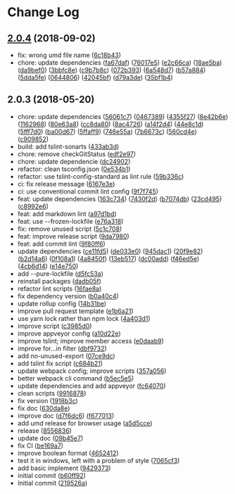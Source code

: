 # Change Log

## [2.0.4](https://github.com/plantain-00/js-excel-template/compare/v2.0.3...v2.0.4) (2018-09-02)
  
* fix: wrong umd file name ([6c18b43](https://github.com/plantain-00/js-excel-template/commit/6c18b4341e83cc99945cf035a1676dce3105c949))
* chore: update dependencies ([fa67daf](https://github.com/plantain-00/js-excel-template/commit/fa67daf1313c94826c1c348d4f60d5c8db18ffdf)) ([76017e5](https://github.com/plantain-00/js-excel-template/commit/76017e5ec95bd2fc590f4d6153d9230357d33fa0)) ([e2c66ca](https://github.com/plantain-00/js-excel-template/commit/e2c66ca3b9e68a9362eb89a665dfb4f2815a48ee)) ([18ae5ba](https://github.com/plantain-00/js-excel-template/commit/18ae5ba89cbf5334f35484097f61b698baf4fa3b)) ([da9bef0](https://github.com/plantain-00/js-excel-template/commit/da9bef083b63ac0276171db0d720620ec62c660a)) ([3bbfc8e](https://github.com/plantain-00/js-excel-template/commit/3bbfc8ed919ed7498652bbb80fb4e6630a48a54c)) ([c9b7b8c](https://github.com/plantain-00/js-excel-template/commit/c9b7b8cd92fb42af136625bc1043599d99fc4b2e)) ([072b393](https://github.com/plantain-00/js-excel-template/commit/072b393e4598661505113535fd660b7e51b0be79)) ([6a548d7](https://github.com/plantain-00/js-excel-template/commit/6a548d7dcda53e0cd0e2d0bd88dd4472250a60b7)) ([b57a884](https://github.com/plantain-00/js-excel-template/commit/b57a884d53623e77079e627ccec66e8c84f71afe)) ([5dda5fe](https://github.com/plantain-00/js-excel-template/commit/5dda5feda449fdcc78a2a00e4ae175dc091b5abe)) ([0644806](https://github.com/plantain-00/js-excel-template/commit/064480665107d16d9d89d4570925dd77248f8c50)) ([42045bf](https://github.com/plantain-00/js-excel-template/commit/42045bf41f75205e3adfa61d0eaab473d6cf4813)) ([d79a3de](https://github.com/plantain-00/js-excel-template/commit/d79a3de87935b219a7874a628417385bd9656efc)) ([35bf1b4](https://github.com/plantain-00/js-excel-template/commit/35bf1b4490b47db9dc0e95a81985fc8d3a600b9d))

## 2.0.3 (2018-05-20)
  
* chore: update dependencies ([56061c7](https://github.com/plantain-00/js-excel-template/commit/56061c760ec17f76ec4223001a69017113d82d9a)) ([0467389](https://github.com/plantain-00/js-excel-template/commit/0467389407a93463eb27dfd617eb195f5fece168)) ([4355f27](https://github.com/plantain-00/js-excel-template/commit/4355f27aa418b7fab551b22ce4465e2abf60517a)) ([8e42b6e](https://github.com/plantain-00/js-excel-template/commit/8e42b6ee45745db56f25f4327653951203283734)) ([1162968](https://github.com/plantain-00/js-excel-template/commit/1162968afd689e402755f61d21168b4cdbfddab4)) ([80e63a8](https://github.com/plantain-00/js-excel-template/commit/80e63a82fad63dc7d074409bf72b1904c9fc5a5e)) ([cc8da80](https://github.com/plantain-00/js-excel-template/commit/cc8da802f1d5db879ff324abb70ae9e5b4684292)) ([8ac4726](https://github.com/plantain-00/js-excel-template/commit/8ac4726f43043062ba7c75575c44324f660fcd80)) ([a14f2d4](https://github.com/plantain-00/js-excel-template/commit/a14f2d40d6714db9d1a55108704d678a275672e2)) ([44e8c1d](https://github.com/plantain-00/js-excel-template/commit/44e8c1daf30d75948d2751146970475993516e24)) ([5fff7d0](https://github.com/plantain-00/js-excel-template/commit/5fff7d0cfd3b7ac4939475e45285fe5a0d11bcd3)) ([ba00d67](https://github.com/plantain-00/js-excel-template/commit/ba00d67cddd17f6124c7b3ee1f342ee486012f93)) ([5ffaff9](https://github.com/plantain-00/js-excel-template/commit/5ffaff9ab7dc1645912d0daa54ccc1c3ea15e235)) ([746e55a](https://github.com/plantain-00/js-excel-template/commit/746e55af025975775e3cc13668cdb8ef2e162292)) ([7b6673c](https://github.com/plantain-00/js-excel-template/commit/7b6673c20e906ef6159f79fe5d71f9d1bc0f9e16)) ([560cd4e](https://github.com/plantain-00/js-excel-template/commit/560cd4e7d12c76d0e68945321abd9e8d9da7465d)) ([c909852](https://github.com/plantain-00/js-excel-template/commit/c90985224c194dc67fbefd4551ee1399eff1a627))
* build: add tslint-sonarts ([433ab3d](https://github.com/plantain-00/js-excel-template/commit/433ab3df7cf90cd7301d6235677e7fe5a01b6537))
* chore: remove checkGitStatus ([edf2e97](https://github.com/plantain-00/js-excel-template/commit/edf2e97b1c123e73768e71eba751f46c17bfac7c))
* chore: update dependencie ([dc24902](https://github.com/plantain-00/js-excel-template/commit/dc24902d50484f5f1b73b5c5694aeab345dcaa42))
* refactor: clean tsconfig.json ([0e534b1](https://github.com/plantain-00/js-excel-template/commit/0e534b1a99546bbf05850e84e79aa32e270a1f1f))
* refactor: use tslint-config-standard as lint rule ([59b336c](https://github.com/plantain-00/js-excel-template/commit/59b336cdfef025d1c9083c34e952aaed3878beec))
* ci: fix release message ([6167e3e](https://github.com/plantain-00/js-excel-template/commit/6167e3e294aff5e15db527a2c8fbcf6fcf2eac8c))
* ci: use conventional commit lint config ([9f7f745](https://github.com/plantain-00/js-excel-template/commit/9f7f745caff815f1eff16eb6e244270533bcdfff))
* feat: update dependencies ([163c734](https://github.com/plantain-00/js-excel-template/commit/163c7348b8ee07cc2ae7f7a99f275c44a273546a)) ([7430f2d](https://github.com/plantain-00/js-excel-template/commit/7430f2decc7f81c2a753838667a6f0a2e8fa091f)) ([b7074db](https://github.com/plantain-00/js-excel-template/commit/b7074dba8fe72c99eaae51272013dd0356a8bff8)) ([23cd495](https://github.com/plantain-00/js-excel-template/commit/23cd495032f39241efb35482a3a047d4da7f0e91)) ([c8992e6](https://github.com/plantain-00/js-excel-template/commit/c8992e6b2a5df60e18f67aa4a73f45079ad8e924))
* feat: add markdown lint ([a97d1bd](https://github.com/plantain-00/js-excel-template/commit/a97d1bd988dae8142f1ff36a378760d4bb34b86b))
* feat: use --frozen-lockfile ([e76a318](https://github.com/plantain-00/js-excel-template/commit/e76a3188140e46ae8b7239b681b641bd0a0eca8e))
* fix: remove unused script ([5c1c708](https://github.com/plantain-00/js-excel-template/commit/5c1c7083b16b637e32b47e6cde06147eff2b4544))
* feat: improve release script ([9da7980](https://github.com/plantain-00/js-excel-template/commit/9da79809ebf81b3ed13f2423350072e8392cb5e9))
* feat: add commit lint ([9f80ff6](https://github.com/plantain-00/js-excel-template/commit/9f80ff6053111c34b5d7e150b07d7353257c2082))
* update dependencies ([ce11fd5](https://github.com/plantain-00/js-excel-template/commit/ce11fd57b50c3b19088ae8a4ffee7c1dfebeacb5)) ([de033e0](https://github.com/plantain-00/js-excel-template/commit/de033e0b5d40f7119a489058eb9b3f7d2233a0dc)) ([945dac1](https://github.com/plantain-00/js-excel-template/commit/945dac1e48d2086b5801969cf360e41daa8c206d)) ([20f9e82](https://github.com/plantain-00/js-excel-template/commit/20f9e82d28cd82fda726d3f03091d91332890cc8)) ([b2d14a6](https://github.com/plantain-00/js-excel-template/commit/b2d14a6660c8d753db751a841a801836b81e6c13)) ([0f108a1](https://github.com/plantain-00/js-excel-template/commit/0f108a14352375c4ee8f9ebc8193fcc2db2d0190)) ([4a8450f](https://github.com/plantain-00/js-excel-template/commit/4a8450fc0bab563ddbd2f89661bd3efb41bbb7ec)) ([13eb517](https://github.com/plantain-00/js-excel-template/commit/13eb517b90363b4b8ec6f7ab1ed489e1bb16b203)) ([dc00add](https://github.com/plantain-00/js-excel-template/commit/dc00addf84a6ec0e65921e0ee0caa827ff7c6c7a)) ([f46ed5e](https://github.com/plantain-00/js-excel-template/commit/f46ed5ea0d45672c17e6a4d6a20876d625e505e6)) ([4cb6d14](https://github.com/plantain-00/js-excel-template/commit/4cb6d149cd9d14d9b70ae7c717daebceee4c6af2)) ([e14e750](https://github.com/plantain-00/js-excel-template/commit/e14e750f9be2aa920c072a78a13e045967802e9b))
* add --pure-lockfile ([d5fc53a](https://github.com/plantain-00/js-excel-template/commit/d5fc53ac8c2bf6c4cbdcbdef92267fd3af6a0128))
* reinstall packages ([dadb05f](https://github.com/plantain-00/js-excel-template/commit/dadb05fe520c2adf36d9ddca02a37fa11e40e4d7))
* refactor lint scripts ([16fae8a](https://github.com/plantain-00/js-excel-template/commit/16fae8a0b44da32ca46ddc1366fb77223bfd436b))
* fix dependency version ([b0a40c4](https://github.com/plantain-00/js-excel-template/commit/b0a40c47657b20126dc4f8f5835e66b70d6b77fa))
* update rollup config ([14b31be](https://github.com/plantain-00/js-excel-template/commit/14b31bedb7d144fbda94b42cc351f9c9656869e9))
* improve pull request template ([e1b6a21](https://github.com/plantain-00/js-excel-template/commit/e1b6a214b35320ce938935675ec2e16a3e2b900e))
* use yarn lock rather than npm lock ([4a403d1](https://github.com/plantain-00/js-excel-template/commit/4a403d133cb058622ef098514d162b75ac1155c8))
* improve script ([c3985d0](https://github.com/plantain-00/js-excel-template/commit/c3985d09e8a5007836c89a18ef101533c9ce8cfa))
* improve appveyor config ([a10d22e](https://github.com/plantain-00/js-excel-template/commit/a10d22ea15525634cc7c0aa90baad2856483d49c))
* improve tslint; improve member access ([e0daab9](https://github.com/plantain-00/js-excel-template/commit/e0daab935d461c95e048e86e2b2459949b00f6dc))
* improve for...in filter ([dbf9732](https://github.com/plantain-00/js-excel-template/commit/dbf9732f49d012fae77aabfa821c86a33f576b6c))
* add no-unused-export ([07ce9dc](https://github.com/plantain-00/js-excel-template/commit/07ce9dc878c007a16b47a181862fb61b7ff8ba59))
* add tslint fix script ([c684b21](https://github.com/plantain-00/js-excel-template/commit/c684b21b0123bd53455ec6c24e6411f0592ba2ed))
* update webpack config; improve scripts ([357a056](https://github.com/plantain-00/js-excel-template/commit/357a0565298200d445f5b849758d9a036e49a62d))
* better webpack cli command ([b5ec5e5](https://github.com/plantain-00/js-excel-template/commit/b5ec5e5f8625d24d934a5295ec439bd17f9c5e06))
* update dependencies and add appveyor ([fc64070](https://github.com/plantain-00/js-excel-template/commit/fc64070a435441d8ec4e0f7755f4f9f9991261dd))
* clean scripts ([9916878](https://github.com/plantain-00/js-excel-template/commit/9916878775839fcc70d065c45140b45f6bb3a090))
* fix version ([1918b3c](https://github.com/plantain-00/js-excel-template/commit/1918b3c606cf46a5ef812b77b5de1630e668923e))
* fix doc ([630da8e](https://github.com/plantain-00/js-excel-template/commit/630da8e1ba69846ca80227b7b5fde092c4721c09))
* improve doc ([d7f6dc6](https://github.com/plantain-00/js-excel-template/commit/d7f6dc656ba30616b531d120923dac9c5a29f5e5)) ([f677013](https://github.com/plantain-00/js-excel-template/commit/f6770139629c0978d40c3b986130b745c0c56b58))
* add umd release for browser usage ([a5d5cce](https://github.com/plantain-00/js-excel-template/commit/a5d5cce1ff8bc465014311d703d2c2e84b0a5c4b))
* release ([8556836](https://github.com/plantain-00/js-excel-template/commit/85568366d7f9f36d952a95599174b8a6dae9cbef))
* update doc ([09b45e7](https://github.com/plantain-00/js-excel-template/commit/09b45e70b0cf04dca2eaed13ec5ca2fbbbe2dc4f))
* fix CI ([be169a7](https://github.com/plantain-00/js-excel-template/commit/be169a7bf8dd39f1b0ed21ac18459112cb6d7600))
* improve boolean format ([4652412](https://github.com/plantain-00/js-excel-template/commit/46524126c2062185702484ccf4ff7ae8d7955c94))
* test it in windows, left with a problem of style ([7065cf3](https://github.com/plantain-00/js-excel-template/commit/7065cf3f72dd5df1aca8a6924f1d6bba7fc7e4fc))
* add basic implement ([9429373](https://github.com/plantain-00/js-excel-template/commit/94293736d15edf36a6444c0849c74f14a1a29488))
* initial commit ([b60ff92](https://github.com/plantain-00/js-excel-template/commit/b60ff92803f3072889f704fc27f422aa45bc1407))
* Initial commit ([219526a](https://github.com/plantain-00/js-excel-template/commit/219526ac03713f733eb43d6100dfa7e1ac08c5af))
